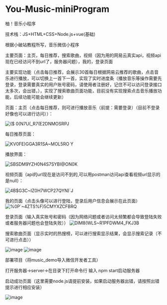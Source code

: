 # You-Music-miniProgram
柚！音乐小程序

技术栈：JS+HTML+CSS+Node.js+vue(基础)


根据小破站教程所写，音乐微信小程序

主要页面：主页，每日推荐，搜索歌曲，视频（因为用的网易云真实api，视频api现在已经访问不到url了，服务器问题），我的，登录页面

主要实现功能（点击每日推荐，会展示30首每日根据网易云推荐的歌曲，点击音乐进行播放，可以切换上一首下一首，实现了实时进度条（播放音乐等操作需要先登录，登录需要真实的用户账号密码，请使用者注册好，记住不可以访问登录接口太多次，会出错，），实现了搜索歌曲页面功能，目前没有实现搜索点击音乐播放功能，后续功能可能会继续更新）

页面：主页（点击每日推荐，则可进行播放音乐（前提：需要登录）（目前不登录好像也可以进行访问））：

![($ 0(N7U(_R7(E2DNMOSRPJ](https://user-images.githubusercontent.com/74812275/180911064-be06f057-0429-4d10-89b6-ae689be53adf.png)

每日推荐页面：

![KV0FE)GGA3R1SA~MOL5RO Y](https://user-images.githubusercontent.com/74812275/180911321-affd247d-77e6-4fd2-b445-9a858965227a.png)

播放界面：

![SBSDM9YZH0N4S7SYBI@ON0K](https://user-images.githubusercontent.com/74812275/180911467-8676e963-302a-47b7-98b7-b367e57a5100.png)

视频页面（api的url现在是访问不到的,可以用postman访问api查看视频url显示的是null）：

![4B$G3C~IZ0H7WCP27QYN)`J](https://user-images.githubusercontent.com/74812275/180911552-8d82fd53-f16f-4cdb-9032-d7d56746cdbc.png)

我的页面（点击头像可以进行登陆，登录后用户信息会展示在此页面）
![%0P`~4ZTS%F)5CMYXZCFBRQ](https://user-images.githubusercontent.com/74812275/180911586-23baecde-898b-40ff-85b3-baf2206b8d46.png)

登录页面（输入真实账号和密码（因为网络问题或者访问太频繁都会导致登陆失败或者服务器问题也会登陆失败））
![DIM8(WLS~R1PFDWM4_FKJ3B](https://user-images.githubusercontent.com/74812275/180911689-02a4bb8c-6900-4dab-8814-c0b96659f999.png)

搜索歌曲页面（显示实时的热搜榜，可以进行搜索显示结果，会显示搜索记录（不可进行点击））

![image](https://user-images.githubusercontent.com/74812275/180912377-dae1bfc7-917d-4a64-81ba-af9d4d98ec33.png)
![image](https://user-images.githubusercontent.com/74812275/180912429-3362521f-8f3e-4ea8-9eb4-1dd2598aed9a.png)

部署项目（将music_demo导入微信开发者工具）

打开服务器->server->在目录下打开命令行 输入 npm start启动服务器

启动成功页面（这里需要node.js请提前安装，如果启动服务器出错，请按照出错提示进行相应安装）

![image](https://user-images.githubusercontent.com/74812275/180912857-3acf6a21-3176-4b92-928b-a372783693c6.png)
